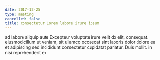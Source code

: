 ```yaml
---
date: 2017-12-25
type: meeting
cancelled: false
title: consectetur Lorem labore irure ipsum
---
```

ad labore aliquip aute Excepteur voluptate irure velit do elit, consequat. eiusmod cillum ut veniam, sit ullamco occaecat sint laboris dolor dolore ea et adipiscing sed incididunt consectetur cupidatat pariatur. Duis mollit. in nisi reprehenderit ex